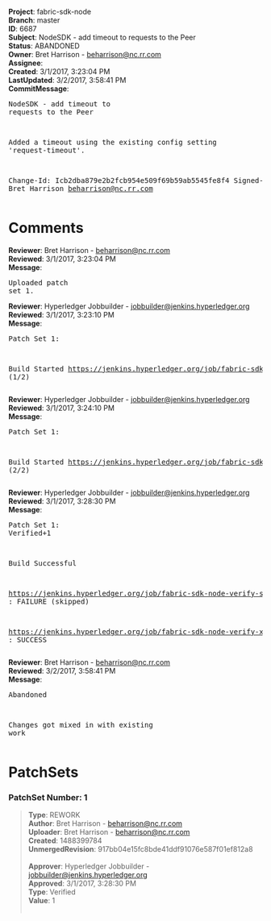 <strong>Project</strong>: fabric-sdk-node<br><strong>Branch</strong>: master<br><strong>ID</strong>: 6687<br><strong>Subject</strong>: NodeSDK - add timeout to requests to the Peer<br><strong>Status</strong>: ABANDONED<br><strong>Owner</strong>: Bret Harrison - beharrison@nc.rr.com<br><strong>Assignee</strong>:<br><strong>Created</strong>: 3/1/2017, 3:23:04 PM<br><strong>LastUpdated</strong>: 3/2/2017, 3:58:41 PM<br><strong>CommitMessage</strong>:<br><pre>NodeSDK - add timeout to requests to the Peer

Added a timeout using the existing config setting
'request-timeout'.

Change-Id: Icb2dba879e2b2fcb954e509f69b59ab5545fe8f4
Signed-off-by: Bret Harrison <beharrison@nc.rr.com>
</pre><h1>Comments</h1><strong>Reviewer</strong>: Bret Harrison - beharrison@nc.rr.com<br><strong>Reviewed</strong>: 3/1/2017, 3:23:04 PM<br><strong>Message</strong>: <pre>Uploaded patch set 1.</pre><strong>Reviewer</strong>: Hyperledger Jobbuilder - jobbuilder@jenkins.hyperledger.org<br><strong>Reviewed</strong>: 3/1/2017, 3:23:10 PM<br><strong>Message</strong>: <pre>Patch Set 1:

Build Started https://jenkins.hyperledger.org/job/fabric-sdk-node-verify-s390x/79/ (1/2)</pre><strong>Reviewer</strong>: Hyperledger Jobbuilder - jobbuilder@jenkins.hyperledger.org<br><strong>Reviewed</strong>: 3/1/2017, 3:24:10 PM<br><strong>Message</strong>: <pre>Patch Set 1:

Build Started https://jenkins.hyperledger.org/job/fabric-sdk-node-verify-x86_64/609/ (2/2)</pre><strong>Reviewer</strong>: Hyperledger Jobbuilder - jobbuilder@jenkins.hyperledger.org<br><strong>Reviewed</strong>: 3/1/2017, 3:28:30 PM<br><strong>Message</strong>: <pre>Patch Set 1: Verified+1

Build Successful 

https://jenkins.hyperledger.org/job/fabric-sdk-node-verify-s390x/79/ : FAILURE (skipped)

https://jenkins.hyperledger.org/job/fabric-sdk-node-verify-x86_64/609/ : SUCCESS</pre><strong>Reviewer</strong>: Bret Harrison - beharrison@nc.rr.com<br><strong>Reviewed</strong>: 3/2/2017, 3:58:41 PM<br><strong>Message</strong>: <pre>Abandoned

Changes got mixed in with existing work</pre><h1>PatchSets</h1><h3>PatchSet Number: 1</h3><blockquote><strong>Type</strong>: REWORK<br><strong>Author</strong>: Bret Harrison - beharrison@nc.rr.com<br><strong>Uploader</strong>: Bret Harrison - beharrison@nc.rr.com<br><strong>Created</strong>: 1488399784<br><strong>UnmergedRevision</strong>: 917bb04e15fc8bde41ddf91076e587f01ef812a8<br><br><strong>Approver</strong>: Hyperledger Jobbuilder - jobbuilder@jenkins.hyperledger.org<br><strong>Approved</strong>: 3/1/2017, 3:28:30 PM<br><strong>Type</strong>: Verified<br><strong>Value</strong>: 1<br><br></blockquote>